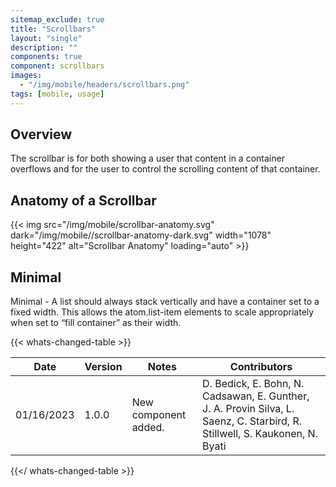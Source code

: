 ```yaml
---
sitemap_exclude: true
title: "Scrollbars"
layout: "single"
description: ""
components: true
component: scrollbars
images:
  - "/img/mobile/headers/scrollbars.png"
tags: [mobile, usage]
---
```


## Overview

The scrollbar is for both showing a user that content in a container overflows and for the user to control the scrolling content of that container.

## Anatomy of a Scrollbar

{{< img src="/img/mobile/scrollbar-anatomy.svg" dark="/img/mobile//scrollbar-anatomy-dark.svg" width="1078" height="422" alt="Scrollbar Anatomy" loading="auto" >}}

## Minimal

Minimal - A list should always stack vertically and have a container set to a fixed width. This allows the atom.list-item elements to scale appropriately when set to “fill container” as their width.


{{< whats-changed-table >}}

| Date       | Version | Notes                               | Contributors |
| ---------- | ------- | ----------------------------------- | ------------ |
| 01/16/2023 | 1.0.0   | New component added. | D. Bedick, E. Bohn, N. Cadsawan, E. Gunther, J. A. Provin Silva, L. Saenz, C. Starbird, R. Stillwell, S. Kaukonen, N. Byati  |

{{</ whats-changed-table >}}
